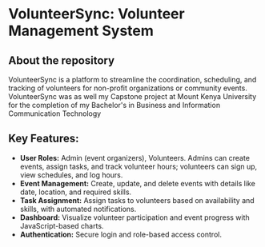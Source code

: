 # VolunteerSync: Volunteer Management System

## About the repository
VolunteerSync is a platform to streamline the coordination, scheduling, and tracking of volunteers for non-profit organizations or community events.
VolunteerSync was as well my Capstone project at Mount Kenya University for the completion of my Bachelor's in Business and Information Communication Technology

## Key Features:
* **User Roles:** Admin (event organizers), Volunteers. Admins can create events, assign tasks, and track volunteer hours; volunteers can sign up, view schedules, and log hours.
* **Event Management:** Create, update, and delete events with details like date, location, and required skills.
* **Task Assignment:** Assign tasks to volunteers based on availability and skills, with automated notifications.
* **Dashboard:** Visualize volunteer participation and event progress with JavaScript-based charts.
* **Authentication:** Secure login and role-based access control.
